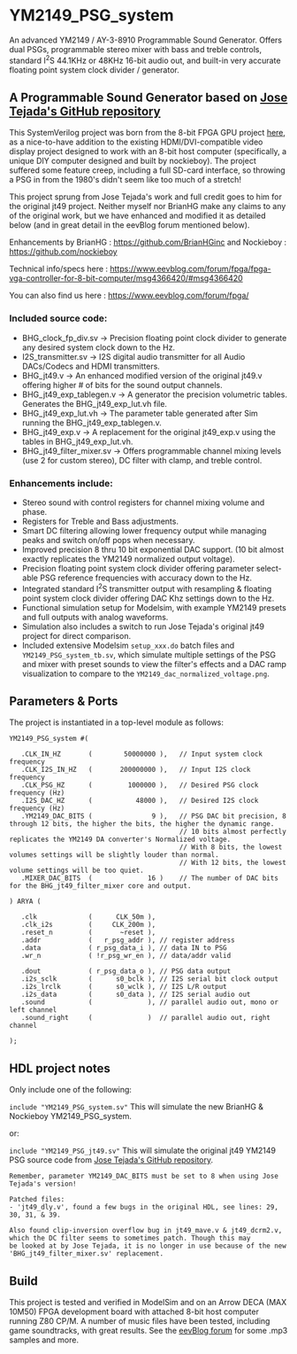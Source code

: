 # YM2149_PSG_system

An advanced YM2149 / AY-3-8910 Programmable Sound Generator.  Offers dual PSGs, programmable stereo mixer with bass and treble controls, standard
I<sup>2</sup>S 44.1KHz or 48KHz 16-bit audio out, and built-in very accurate floating point system clock divider / generator.

## A Programmable Sound Generator based on [Jose Tejada's GitHub repository](https://github.com/jotego/jt49)

This SystemVerilog project was born from the 8-bit FPGA GPU project [here](https://www.eevblog.com/forum/fpga/), as a nice-to-have addition to
the existing HDMI/DVI-compatible video display project designed to work with an 8-bit host computer (specifically, a unique DIY computer designed
and built by nockieboy).  The project suffered some feature creep, including a full SD-card interface, so throwing a PSG in from the 1980's didn't
seem like too much of a stretch!

This project sprung from Jose Tejada's work and full credit goes to him for the original jt49 project.  Neither myself nor BrianHG make any
claims to any of the original work, but we have enhanced and modified it as detailed below (and in great detail in the eevBlog forum mentioned
below).

Enhancements by BrianHG   : https://github.com/BrianHGinc
          and Nockieboy   : https://github.com/nockieboy
          
Technical info/specs here : https://www.eevblog.com/forum/fpga/fpga-vga-controller-for-8-bit-computer/msg4366420/#msg4366420

You can also find us here : https://www.eevblog.com/forum/fpga/

### Included source code:
- BHG_clock_fp_div.sv      -> Precision floating point clock divider to generate any desired system clock down to the Hz.
- I2S_transmitter.sv       -> I2S digital audio transmitter for all Audio DACs/Codecs and HDMI transmitters.
- BHG_jt49.v               -> An enhanced modified version of the original jt49.v offering higher # of bits for the sound output channels.
- BHG_jt49_exp_tablegen.v  -> A generator the precision volumetric tables.  Generates the BHG_jt49_exp_lut.vh file.
- BHG_jt49_exp_lut.vh      -> The parameter table generated after Sim running the BHG_jt49_exp_tablegen.v.
- BHG_jt49_exp.v           -> A replacement for the original jt49_exp.v using the tables in BHG_jt49_exp_lut.vh.
- BHG_jt49_filter_mixer.sv -> Offers programmable channel mixing levels (use 2 for custom stereo), DC filter with clamp, and treble control.

### Enhancements include:
- Stereo sound with control registers for channel mixing volume and phase.
- Registers for Treble and Bass adjustments.
- Smart DC filtering allowing lower frequency output while managing peaks and switch on/off pops when necessary.
- Improved precision 8 thru 10 bit exponential DAC support.  (10 bit almost exactly replicates the YM2149 normalized output voltage).
- Precision floating point system clock divider offering parameter select-able PSG reference frequencies with accuracy down to the Hz.
- Integrated standard I<sup>2</sup>S transmitter output with resampling & floating point system clock divider offering DAC Khz settings down to the Hz.
- Functional simulation setup for Modelsim, with example YM2149 presets and full outputs with analog waveforms.
- Simulation also includes a switch to run Jose Tejada's original jt49 project for direct comparison.
- Included extensive Modelsim `setup_xxx.do` batch files and `YM2149_PSG_system_tb.sv`, which simulate multiple settings of the PSG and mixer with preset
sounds to view the filter's effects and a DAC ramp visualization to compare to the `YM2149_dac_normalized_voltage.png`.


## Parameters & Ports
The project is instantiated in a top-level module as follows:
```
YM2149_PSG_system #(

   .CLK_IN_HZ       (        50000000 ),   // Input system clock frequency
   .CLK_I2S_IN_HZ   (       200000000 ),   // Input I2S clock frequency
   .CLK_PSG_HZ      (         1000000 ),   // Desired PSG clock frequency (Hz)
   .I2S_DAC_HZ      (           48000 ),   // Desired I2S clock frequency (Hz)
   .YM2149_DAC_BITS (               9 ),   // PSG DAC bit precision, 8 through 12 bits, the higher the bits, the higher the dynamic range.
                                           // 10 bits almost perfectly replicates the YM2149 DA converter's Normalized voltage.
                                           // With 8 bits, the lowest volumes settings will be slightly louder than normal.
                                           // With 12 bits, the lowest volume settings will be too quiet.
   .MIXER_DAC_BITS  (              16 )    // The number of DAC bits for the BHG_jt49_filter_mixer core and output.

) ARYA (

   .clk             (      CLK_50m ),
   .clk_i2s         (     CLK_200m ),
   .reset_n         (       ~reset ),
   .addr            (   r_psg_addr ), // register address
   .data            ( r_psg_data_i ), // data IN to PSG
   .wr_n            ( !r_psg_wr_en ), // data/addr valid

   .dout            ( r_psg_data_o ), // PSG data output
   .i2s_sclk        (      s0_bclk ), // I2S serial bit clock output
   .i2s_lrclk       (      s0_wclk ), // I2S L/R output
   .i2s_data        (      s0_data ), // I2S serial audio out
   .sound           (              ), // parallel audio out, mono or left channel
   .sound_right     (              )  // parallel audio out, right channel

);
```

## HDL project notes
Only include one of the following:

`include "YM2149_PSG_system.sv"`  This will simulate the new BrianHG & Nockieboy YM2149_PSG_system.

or:

`include "YM2149_PSG_jt49.sv"`    This will simulate the original jt49 YM2149 PSG source code
                              from [Jose Tejada's GitHub repository](https://github.com/jotego/jt49).
                              
    Remember, parameter YM2149_DAC_BITS must be set to 8 when using Jose Tejada's version!

    Patched files:
    - 'jt49_dly.v', found a few bugs in the original HDL, see lines: 29, 30, 31, & 39.

    Also found clip-inversion overflow bug in jt49_mave.v & jt49_dcrm2.v, which the DC filter seems to sometimes patch. Though this may
    be looked at by Jose Tejada, it is no longer in use because of the new 'BHG_jt49_filter_mixer.sv' replacement.

## Build
This project is tested and verified in ModelSim and on an Arrow DECA (MAX 10M50) FPGA development board with attached 8-bit host computer
running Z80 CP/M.  A number of music files have been tested, including game soundtracks, with great results.  See the [eevBlog forum](https://www.eevblog.com/forum/fpga/) for some .mp3 samples and more.

